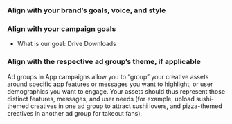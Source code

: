 ### Align with your brand’s goals, voice, and style 

### Align with your campaign goals
* What is our goal: Drive Downloads

### Align with the respective ad group’s theme, if applicable
Ad groups in App campaigns allow you to “group” your creative assets around specific app features or messages you want to highlight, or user demographics you want to engage. Your assets should thus represent those distinct features, messages, and user needs (for example, upload sushi-themed creatives in one ad group to attract sushi lovers, and pizza-themed creatives in another ad group for takeout fans).